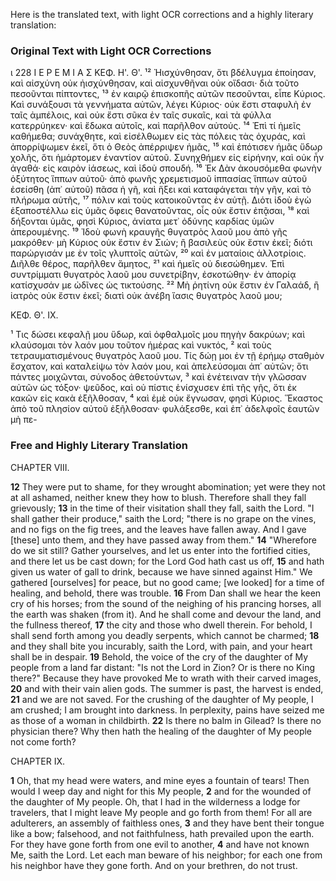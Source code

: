 Here is the translated text, with light OCR corrections and a highly literary translation:

### Original Text with Light OCR Corrections
ι 228
Ι Ε Ρ Ε Μ Ι Α Σ
ΚΕΦ. Η'. Θ'.
¹² Ἠισχύνθησαν, ὅτι βδέλυγμα ἐποίησαν, καὶ αἰσχύνη οὐκ ἠισχύνθησαν, καὶ αἰσχυνθῆναι οὐκ οἴδασι· διὰ τοῦτο πεσοῦνται πίπτοντες,
¹³ ἐν καιρῷ ἐπισκοπῆς αὐτῶν πεσοῦνται, εἶπε Κύριος. Καὶ συνάξουσι τὰ γεννήματα αὐτῶν, λέγει Κύριος· οὐκ ἔστι σταφυλὴ ἐν ταῖς ἀμπέλοις, καὶ οὐκ ἔστι σῦκα ἐν ταῖς συκαῖς, καὶ τὰ φύλλα κατερρύηκεν· καὶ ἔδωκα αὐτοῖς, καὶ παρῆλθον αὐτούς.
¹⁴ Ἐπὶ τί ἡμεῖς καθήμεθα; συνάχθητε, καὶ εἰσέλθωμεν εἰς τὰς πόλεις τὰς ὀχυράς, καὶ ἀπορρίψωμεν ἐκεῖ, ὅτι ὁ Θεὸς ἀπέρριψεν ἡμᾶς,
¹⁵ καὶ ἐπότισεν ἡμᾶς ὕδωρ χολῆς, ὅτι ἡμάρτομεν ἐναντίον αὐτοῦ. Συνηχθήμεν εἰς εἰρήνην, καὶ οὐκ ἦν ἀγαθά· εἰς καιρὸν ἰάσεως, καὶ ἰδοὺ σπουδή.
¹⁶ Ἐκ Δὰν ἀκουσόμεθα φωνὴν ὀξύτητος ἵππων αὐτοῦ· ἀπὸ φωνῆς χρεμετισμοῦ ἱππασίας ἵππων αὐτοῦ ἐσείσθη (ἀπ᾿ αὐτοῦ) πᾶσα ἡ γῆ, καὶ ἥξει καὶ καταφάγεται τὴν γῆν, καὶ τὸ πλήρωμα αὐτῆς,
¹⁷ πόλιν καὶ τοὺς κατοικοῦντας ἐν αὐτῇ. Διότι ἰδοὺ ἐγὼ ἐξαποστέλλω εἰς ὑμᾶς ὄφεις θανατοῦντας, οἷς οὐκ ἔστιν ἐπᾷσαι,
¹⁸ καὶ δήξονται ὑμᾶς, φησὶ Κύριος, ἀνίατα μετ᾿ ὀδύνης καρδίας ὑμῶν ἀπερουμένης.
¹⁹ Ἰδοὺ φωνὴ κραυγῆς θυγατρὸς λαοῦ μου ἀπὸ γῆς μακρόθεν· μὴ Κύριος οὐκ ἔστιν ἐν Σιών; ἢ βασιλεὺς οὐκ ἔστιν ἐκεῖ; διότι παρώργισάν με ἐν τοῖς γλυπτοῖς αὐτῶν,
²⁰ καὶ ἐν ματαίοις ἀλλοτρίοις. Διῆλθε θέρος, παρῆλθεν ἄμητος,
²¹ καὶ ἡμεῖς οὐ διεσώθημεν. Ἐπὶ συντρίμματι θυγατρὸς λαοῦ μου συνετρίβην, ἐσκοτώθην· ἐν ἀπορίᾳ κατίσχυσάν με ὠδῖνες ὡς τικτούσης.
²² Μὴ ῥητίνη οὐκ ἔστιν ἐν Γαλαάδ, ἢ ἰατρὸς οὐκ ἔστιν ἐκεῖ; διατὶ οὐκ ἀνέβη ἴασις θυγατρὸς λαοῦ μου;

ΚΕΦ. Θ'. ΙΧ.

¹ Τις δώσει κεφαλῇ μου ὕδωρ, καὶ ὀφθαλμοῖς μου πηγὴν δακρύων; καὶ κλαύσομαι τὸν λαόν μου τοῦτον ἡμέρας καὶ νυκτός,
² καὶ τοὺς τετραυματισμένους θυγατρὸς λαοῦ μου. Τίς δώῃ μοι ἐν τῇ ἐρήμῳ σταθμὸν ἔσχατον, καὶ καταλείψω τὸν λαόν μου, καὶ ἀπελεύσομαι ἀπ᾿ αὐτῶν; ὅτι πάντες μοιχῶνται, σύνοδος ἀθετούντων,
³ καὶ ἐνέτειναν τὴν γλῶσσαν αὐτῶν ὡς τόξον· ψεῦδος, καὶ οὐ πίστις ἐνίσχυσεν ἐπὶ τῆς γῆς, ὅτι ἐκ κακῶν εἰς κακὰ ἐξῆλθοσαν,
⁴ καὶ ἐμὲ οὐκ ἔγνωσαν, φησὶ Κύριος. Ἕκαστος ἀπὸ τοῦ πλησίον αὐτοῦ ἐξῆλθοσαν· φυλάξεσθε, καὶ ἐπ᾿ ἀδελφοῖς ἑαυτῶν μὴ πε-

### Free and Highly Literary Translation

CHAPTER VIII.

**12** They were put to shame, for they wrought abomination; yet were they not at all ashamed, neither knew they how to blush. Therefore shall they fall grievously;
**13** in the time of their visitation shall they fall, saith the Lord. "I shall gather their produce," saith the Lord; "there is no grape on the vines, and no figs on the fig trees, and the leaves have fallen away. And I gave [these] unto them, and they have passed away from them."
**14** "Wherefore do we sit still? Gather yourselves, and let us enter into the fortified cities, and there let us be cast down; for the Lord God hath cast us off,
**15** and hath given us water of gall to drink, because we have sinned against Him." We gathered [ourselves] for peace, but no good came; [we looked] for a time of healing, and behold, there was trouble.
**16** From Dan shall we hear the keen cry of his horses; from the sound of the neighing of his prancing horses, all the earth was shaken (from it). And he shall come and devour the land, and the fullness thereof,
**17** the city and those who dwell therein. For behold, I shall send forth among you deadly serpents, which cannot be charmed;
**18** and they shall bite you incurably, saith the Lord, with pain, and your heart shall be in despair.
**19** Behold, the voice of the cry of the daughter of My people from a land far distant: "Is not the Lord in Zion? Or is there no King there?" Because they have provoked Me to wrath with their carved images,
**20** and with their vain alien gods. The summer is past, the harvest is ended,
**21** and we are not saved. For the crushing of the daughter of My people, I am crushed; I am brought into darkness. In perplexity, pains have seized me as those of a woman in childbirth.
**22** Is there no balm in Gilead? Is there no physician there? Why then hath the healing of the daughter of My people not come forth?

CHAPTER IX.

**1** Oh, that my head were waters, and mine eyes a fountain of tears! Then would I weep day and night for this My people,
**2** and for the wounded of the daughter of My people. Oh, that I had in the wilderness a lodge for travelers, that I might leave My people and go forth from them! For all are adulterers, an assembly of faithless ones,
**3** and they have bent their tongue like a bow; falsehood, and not faithfulness, hath prevailed upon the earth. For they have gone forth from one evil to another,
**4** and have not known Me, saith the Lord. Let each man beware of his neighbor; for each one from his neighbor have they gone forth. And on your brethren, do not trust.